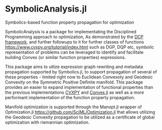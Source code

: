 # SymbolicAnalysis.jl

Symbolics-based function property propagation for optimization

SymbolicAnalysis is a package for implementating the Disciplined Programming approach to optimization,
As demonstrated by the [DCP framework](https://dcp.stanford.edu/), and further followups to it for further classes of
functions https://www.cvxpy.org/tutorial/index.html such as DGP, DQP etc, symbolic representation of problems can be leveraged
to identify and facilitate building Convex (or similar function properties) expressions.

This package aims to utlize expression graph rewriting and metadata propagation supported by Symbolics.jl, to support 
propagation of several of these properties - limited right now to Euclidean Convexoty and Geodesic Convexity on the Symmetric 
Positive Definite manifold. This package provides an easier to expand implementation of functional properties than the previous 
implementations [CVXPY](https://www.cvxpy.org/index.html) and [Convex.jl](https://github.com/jump-dev/Convex.jl) as well as a 
more performant implementation of the function property propagation. 

Manifold optimization is supported through the Manopt.jl wrapper of Optimization.jl https://github.com/SciML/Optimization.jl that
allows utilizing the Geodesic Convexity propagation to be utilized as a certificate of global optimization with riemannian optimization.
